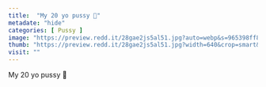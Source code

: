 ```yaml
---
title:  "My 20 yo pussy 🥰"
metadate: "hide"
categories: [ Pussy ]
image: "https://preview.redd.it/28gae2js5al51.jpg?auto=webp&s=965398ff896438b201262df7f85d1807aba2e8d6"
thumb: "https://preview.redd.it/28gae2js5al51.jpg?width=640&crop=smart&auto=webp&s=f58d7d1aacb2e167a3aabc8220f354fd00e7323a"
visit: ""
---
```

My 20 yo pussy 🥰
